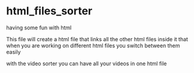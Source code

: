 # html_files_sorter

having some fun with html

This file will create a html file that links all the other html files inside it that when you are
working on different html files you switch between them easily

with the video sorter you can have all your videos in one html file
